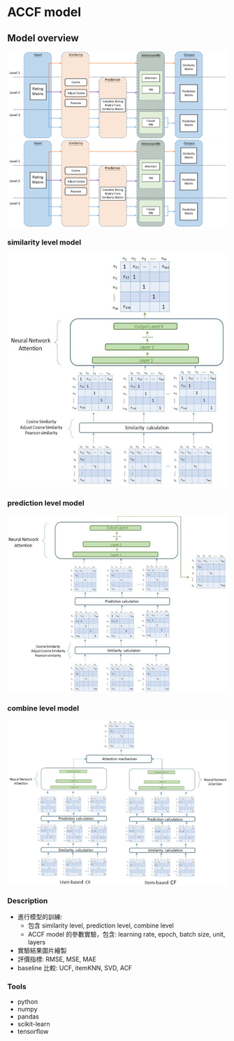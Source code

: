 # ACCF model

## Model overview
![image](image/overview.png)
<img src="image/overview.png" alt="Cover" width="%"/>


### similarity level model
 ![image](image/l1.jpg)
### prediction level model
 ![image](image/l2.jpg)
### combine level model
 ![image](image/l3.jpg)

### Description 

* 進行模型的訓練:
  * 包含 similarity level, prediction level, combine level
  * ACCF model 的參數實驗，包含: learning rate, epoch, batch size, unit, layers
* 實驗結果圖片繪製
* 評價指標: RMSE, MSE, MAE
* baseline 比較: UCF, itemKNN, SVD, ACF




### Tools 

* python
* numpy
* pandas
* scikit-learn
* tensorflow
